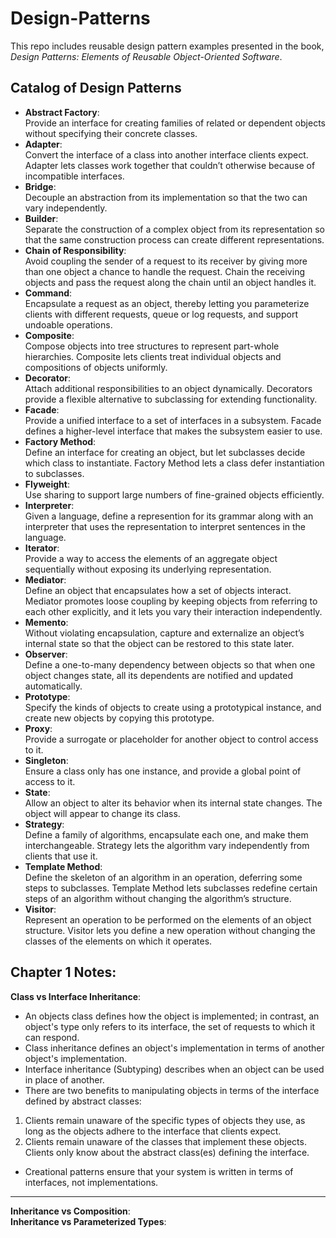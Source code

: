 # Design-Patterns
This repo includes reusable design pattern examples presented in the book, *Design Patterns: Elements of Reusable Object-Oriented Software*.
## Catalog of Design Patterns
* __Abstract Factory__: <br> Provide an interface for creating families of related or dependent objects without specifying their concrete classes.
* __Adapter__: <br> Convert the interface of a class into another interface clients expect. Adapter lets classes work together that couldn’t otherwise because of incompatible interfaces.
* __Bridge__: <br> Decouple an abstraction from its implementation so that the two can vary independently.
* __Builder__: <br> Separate the construction of a complex object from its representation so that the same construction process can create different representations.
* __Chain of Responsibility__: <br> Avoid coupling the sender of a request to its receiver by giving more than one object a chance to handle the request. Chain the receiving objects and pass the request along the chain until an object handles it.
* __Command__: <br> Encapsulate a request as an object, thereby letting you parameterize clients with different requests, queue or log requests, and support undoable operations.
* __Composite__: <br> Compose objects into tree structures to represent part-whole hierarchies. Composite lets clients treat individual objects and compositions of objects uniformly.
* __Decorator__: <br> Attach additional responsibilities to an object dynamically. Decorators provide a flexible alternative to subclassing for extending functionality.
* __Facade__: <br> Provide a unified interface to a set of interfaces in a subsystem. Facade defines a higher-level interface that makes the subsystem easier to use.
* __Factory Method__: <br> Define an interface for creating an object, but let subclasses decide which class to instantiate. Factory Method lets a class defer instantiation to subclasses.
* __Flyweight__: <br> Use sharing to support large numbers of fine-grained objects efficiently.
* __Interpreter__: <br> Given a language, define a represention for its grammar along with an interpreter that uses the representation to interpret sentences in the language.
* __Iterator__: <br> Provide a way to access the elements of an aggregate object sequentially without exposing its underlying representation.
* __Mediator__: <br> Define an object that encapsulates how a set of objects interact. Mediator promotes loose coupling by keeping objects from referring to each other explicitly, and it lets you vary their interaction independently.
* __Memento__: <br> Without violating encapsulation, capture and externalize an object’s internal state so that the object can be restored to this state later.
* __Observer__: <br> Define a one-to-many dependency between objects so that when one object changes state, all its dependents are notified and updated automatically.
* __Prototype__: <br> Specify the kinds of objects to create using a prototypical instance, and create new objects by copying this prototype.
* __Proxy__: <br> Provide a surrogate or placeholder for another object to control access to it.
* __Singleton__: <br> Ensure a class only has one instance, and provide a global point of access to it.
* __State__: <br> Allow an object to alter its behavior when its internal state changes. The object will appear to change its class.
* __Strategy__: <br> Define a family of algorithms, encapsulate each one, and make them interchangeable. Strategy lets the algorithm vary independently from clients that use it.
* __Template Method__: <br> Define the skeleton of an algorithm in an operation, deferring some steps to subclasses. Template Method lets subclasses redefine certain steps of an algorithm without changing the algorithm’s structure.
* __Visitor__: <br> Represent an operation to be performed on the elements of an object structure. Visitor lets you define a new operation without changing the classes of the elements on which it operates.
## Chapter 1 Notes:
__Class vs Interface Inheritance__: <br>
* An objects class defines how the object is implemented; in contrast, an object's type only refers to its interface, the set of requests to which it can respond.
* Class inheritance defines an object's implementation in terms of another object's implementation.
* Interface inheritance (Subtyping) describes when an object can be used in place of another.
* There are two benefits to manipulating objects in terms of the interface defined by abstract classes: <br>
1. Clients remain unaware of the specific types of objects they use, as long as the objects adhere to the interface that clients expect.
2. Clients remain unaware of the classes that implement these objects. Clients only know about the abstract class(es) defining the interface.
* Creational patterns ensure that your system is written in terms of interfaces, not implementations. <br>
---
__Inheritance vs Composition__: <br>
__Inheritance vs Parameterized Types__: <br>
